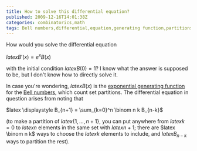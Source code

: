```yaml
---
title: How to solve this differential equation?
published: 2009-12-16T14:01:38Z
categories: combinatorics,math
tags: Bell numbers,differential,equation,generating function,partitions
---
```


How would you solve the differential equation

$latex B'(x) = e^x B(x)$

with the initial condition $latex B(0) = 1$?  I know what the answer is supposed to be, but I don't know how to directly solve it.

In case you're wondering, $latex B(x)$ is the <a href="http://en.wikipedia.org/wiki/Generating_function">exponential generating function</a> for the <a href="http://mathworld.wolfram.com/BellNumber.html">Bell numbers</a>, which count set partitions.  The differential equation in question arises from noting that

$latex \displaystyle B_{n+1} = \sum_{k=0}^n \binom n k B_{n-k}$

(to make a partition of $latex \{1, \dots, n+1\}$, you can put anywhere from $latex k = 0$ to $latex n$ elements in the same set with $latex n+1$; there are $latex \binom n k$ ways to choose the $latex k$ elements to include, and $latex B_{n-k}$ ways to partition the rest).

